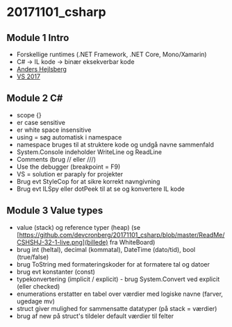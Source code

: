 # 20171101_csharp

## Module 1 Intro
- Forskellige runtimes (.NET Framework, .NET Core, Mono/Xamarin)
- C# -> IL kode -> binær eksekverbar kode
- [Anders Hejlsberg](https://en.wikipedia.org/wiki/Anders_Hejlsberg)
- [VS 2017](https://www.visualstudio.com/)

## Module 2 C#
- scope {}
- er case sensitive
- er white space insensitive
- using = søg automatisk i namespace
- namespace bruges til at struktere kode og undgå navne sammenfald
- System.Console indeholder WriteLine og ReadLine
- Comments (brug // eller ///)
- Use the debugger (breakpoint = F9)
- VS = solution er paraply for projekter
- Brug evt StyleCop for at sikre korrekt navngivning
- Brug evt ILSpy eller dotPeek til at se og konvertere IL kode

## Module 3 Value types

- value (stack) og reference typer (heap) (se [https://github.com/devcronberg/20171101_csharp/blob/master/ReadMe/CSHSHJ-32-1-live.png](billede) fra WhiteBoard)
- brug int (heltal), decimal (kommatal), DateTime (dato/tid), bool (true/false)
- brug ToString med formateringskoder for at formatere tal og datoer
- brug evt konstanter (const)  
- typekonvertering (implicit / explicit) - brug System.Convert ved explicit (eller checked)
- enumerations erstatter en tabel over værdier med logiske navne (farver, ugedage mv)
- struct giver mulighed for sammensatte datatyper (på stack = værdier)
- brug af new på struct's tildeler default værdier til felter

